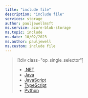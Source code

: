 ```yaml
---
title: "include file"
description: "include file"
services: storage
author: pauljewellmsft
ms.service: azure-blob-storage
ms.topic: include
ms.date: 10/02/2023
ms.author: pauljewell
ms.custom: include file
---
```


> [!div class="op_single_selector"]
>
> - [.NET](../../articles/storage/blobs/storage-blob-container-lease.md)
> - [Java](../../articles/storage/blobs/storage-blob-container-lease-java.md)
> - [JavaScript](../../articles/storage/blobs/storage-blob-container-lease-javascript.md)
> - [TypeScript](../../articles/storage/blobs/storage-blob-container-lease-typescript.md)
> - [Python](../../articles/storage/blobs/storage-blob-container-lease-python.md)